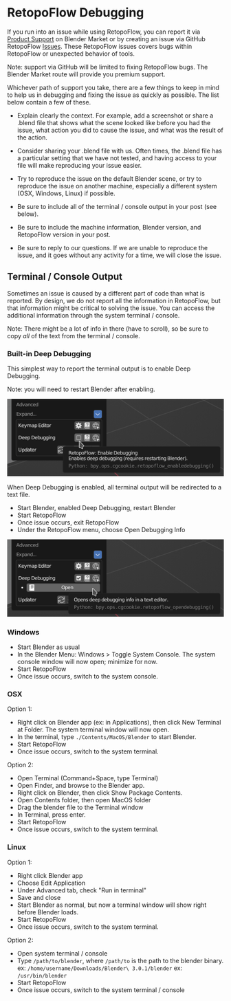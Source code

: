 # RetopoFlow Debugging

If you run into an issue while using RetopoFlow, you can report it via [Product Support](https://blendermarket.com/products/retopoflow) on Blender Market or by creating an issue via GitHub RetopoFlow [Issues](https://github.com/CGCookie/retopoflow/issues/new/choose).
These RetopoFlow issues covers bugs within RetopoFlow or unexpected behavior of tools.

Note: support via GitHub will be limited to fixing RetopoFlow bugs.
The Blender Market route will provide you premium support.

Whichever path of support you take, there are a few things to keep in mind to help us in debugging and fixing the issue as quickly as possible.
The list below contain a few of these.

- Explain clearly the context.  For example, add a screenshot or share a .blend file that shows what the scene looked like before you had the issue, what action you did to cause the issue, and what was the result of the action.

- Consider sharing your .blend file with us.  Often times, the .blend file has a particular setting that we have not tested, and having access to your file will make reproducing your issue easier.

- Try to reproduce the issue on the default Blender scene, or try to reproduce the issue on another machine, especially a different system (OSX, Windows, Linux) if possible.

- Be sure to include all of the terminal / console output in your post (see below).

- Be sure to include the machine information, Blender version, and RetopoFlow version in your post.

- Be sure to reply to our questions.  If we are unable to reproduce the issue, and it goes without any activity for a time, we will close the issue.


## Terminal / Console Output

Sometimes an issue is caused by a different part of code than what is reported.
By design, we do not report all the information in RetopoFlow, but that information might be critical to solving the issue.
You can access the additional information through the system terminal / console.

Note: There might be a lot of info in there (have to scroll), so be sure to copy _all_ of the text from the terminal / console.


### Built-in Deep Debugging

This simplest way to report the terminal output is to enable Deep Debugging.

Note: you will need to restart Blender after enabling.

![](images/debugging_enable.png)


When Deep Debugging is enabled, all terminal output will be redirected to a text file.

- Start Blender, enabled Deep Debugging, restart Blender
- Start RetopoFlow
- Once issue occurs, exit RetopoFlow
- Under the RetopoFlow menu, choose Open Debugging Info

![](images/debugging_open.png)


### Windows

- Start Blender as usual
- In the Blender Menu: Windows > Toggle System Console.  The system console window will now open; minimize for now.
- Start RetopoFlow
- Once issue occurs, switch to the system console.

### OSX

Option 1:

- Right click on Blender app (ex: in Applications), then click New Terminal at Folder.  The system terminal window will now open.
- In the terminal, type `./Contents/MacOS/Blender` to start Blender.
- Start RetopoFlow
- Once issue occurs, switch to the system terminal.

Option 2:

- Open Terminal (Command+Space, type Terminal)
- Open Finder, and browse to the Blender app.
- Right click on Blender, then click Show Package Contents.
- Open Contents folder, then open MacOS folder
- Drag the blender file to the Terminal window
- In Terminal, press enter.
- Start RetopoFlow
- Once issue occurs, switch to the system terminal.

### Linux

Option 1:

- Right click Blender app
- Choose Edit Application
- Under Advanced tab, check "Run in terminal"
- Save and close
- Start Blender as normal, but now a terminal window will show right before Blender loads.
- Start RetopoFlow
- Once issue occurs, switch to the system terminal.

Option 2:

- Open system terminal / console
- Type `/path/to/blender`, where `/path/to` is the path to the blender binary.
  ex: `/home/username/Downloads/Blender\ 3.0.1/blender`
  ex: `/usr/bin/blender`
- Start RetopoFlow
- Once issue occurs, switch to the system terminal / console

